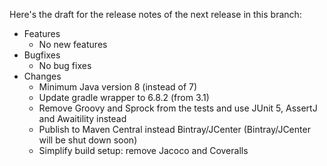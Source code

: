 Here's the draft for the release notes of the next release in this branch:

* Features
  * No new features
* Bugfixes
  * No bug fixes
* Changes
  * Minimum Java version 8 (instead of 7)
  * Update gradle wrapper to 6.8.2 (from 3.1)
  * Remove Groovy and Sprock from the tests and use JUnit 5, AssertJ and Awaitility instead
  * Publish to Maven Central instead Bintray/JCenter (Bintray/JCenter will be shut down soon)
  * Simplify build setup: remove Jacoco and Coveralls